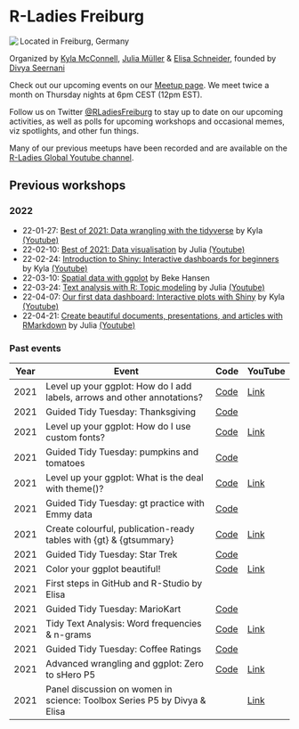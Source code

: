 # R-Ladies Freiburg
<img align='left' src='https://i.ibb.co/FbDVq20/R-Ladies-SMALL.jpg'>

Located in Freiburg, Germany

Organized by [Kyla McConnell](https://github.com/kyla-mcconnell), [Julia Müller](https://github.com/JuliaMuellerFr) & [Elisa Schneider](https://github.com/ichisa), founded by [Divya Seernani](https://github.com/DivyaSeernani)

Check out our upcoming events on our [Meetup page](https://www.meetup.com/rladies-freiburg/). We meet twice a month on Thursday nights at 6pm CEST (12pm EST).

Follow us on Twitter [@RLadiesFreiburg](https://twitter.com/RLadiesFreiburg) to stay up to date on our upcoming activities, as well as polls for upcoming workshops and occasional memes, viz spotlights, and other fun things.

Many of our previous meetups have been recorded and are available on the [R-Ladies Global Youtube channel](https://www.youtube.com/playlist?list=PLPwprT5wdzX7NVDl4oYQ7c2_6ox0_1fyr).

## Previous workshops

### 2022
- 22-01-27: [Best of 2021: Data wrangling with the tidyverse](https://github.com/rladies/meetup-presentations_freiburg/tree/master/2022-01-27_WranglingBestOf) by Kyla [(Youtube)](https://www.youtube.com/watch?v=fHwpwRmcfI4&list=PLPwprT5wdzX7NVDl4oYQ7c2_6ox0_1fyr&index=3)
- 22-02-10: [Best of 2021: Data visualisation](https://github.com/rladies/meetup-presentations_freiburg/tree/master/2022-02-10_VizBestOf) by Julia [(Youtube)](https://www.youtube.com/watch?v=3mQ5Nqdt-8Q&list=PLPwprT5wdzX7NVDl4oYQ7c2_6ox0_1fyr&index=1&t=5s)
- 22-02-24: [Introduction to Shiny: Interactive dashboards for beginners](https://github.com/rladies/meetup-presentations_freiburg/tree/master/2022-02-24_Shiny_Intro) by Kyla [(Youtube)](https://www.youtube.com/watch?v=gk73bLmteP0&list=PLPwprT5wdzX7NVDl4oYQ7c2_6ox0_1fyr&index=2)
- 22-03-10: [Spatial data with ggplot](https://github.com/rladies/meetup-presentations_freiburg/tree/master/2022-03-10-Spatial_data_ggplot) by Beke Hansen
- 22-03-24: [Text analysis with R: Topic modeling](https://github.com/rladies/meetup-presentations_freiburg/tree/master/2022-03-24_Topic_modeling) by Julia [(Youtube)](https://www.youtube.com/watch?v=9ZfsOpSE104&list=PLPwprT5wdzX7NVDl4oYQ7c2_6ox0_1fyr&index=1)
- 22-04-07: [Our first data dashboard: Interactive plots with Shiny](https://github.com/rladies/meetup-presentations_freiburg/tree/master/2022-04-07_Shiny_FirstApp) by Kyla [(Youtube)](https://www.youtube.com/watch?v=Bb5Xol1oU_I&list=PLPwprT5wdzX7NVDl4oYQ7c2_6ox0_1fyr&index=1)
- 22-04-21: [Create beautiful documents, presentations, and articles with RMarkdown](https://github.com/rladies/meetup-presentations_freiburg/tree/master/2022-04-21_RMarkdown) by Julia [(Youtube)](https://www.youtube.com/watch?v=l12RpPbZJUA&list=PLPwprT5wdzX7NVDl4oYQ7c2_6ox0_1fyr&index=1)


### Past events

| Year | Event | Code | YouTube |
|------|-------|------|---------|
| 2021 | Level up your ggplot: How do I add labels, arrows and other annotations? | [Code](2021/2021-12-08_ggplot_annotations/ggplot_annotations_KEY_RLadiesFreiburg.Rmd) | [Link](https://youtu.be/If3LgW69Tx4) |
| 2021 | Guided Tidy Tuesday: Thanksgiving | [Code](2021/2021-11-24_GuidedTT_Thanksgiving/21_11_24_Thanksgiving.Rmd) |  |
| 2021 | Level up your ggplot: How do I use custom fonts? | [Code](2021/2021-11-10_ggplot_fonts/ggplot_fonts_RLadiesFreiburg.Rmd) | [Link](https://youtu.be/t8sxun6UmWA) |
| 2021 | Guided Tidy Tuesday: pumpkins and tomatoes | [Code](2021/2021-10-27_GuidedTT_pumpkins/21_10_27_Pumpkins.Rmd) | |
| 2021 | Level up your ggplot: What is the deal with theme()? | [Code](2021/2021-10-13_Levelupggplot_theme/ggplot_theme_RLadiesFreiburg.Rmd) | [Link](https://www.youtube.com/watch?v=_DrfZzD_3nc) |
| 2021 | Guided Tidy Tuesday: gt practice with Emmy data | [Code](2021/2021-09-29_GuidedTT_Emmys/GuidedTT_Emmys.Rmd) | |
| 2021 | Create colourful, publication-ready tables with {gt} & {gtsummary} | [Code](2021/2021-09-15_GrammarofTables(gt)/RLadies_Freiburg_gt.Rmd) | [Link](https://www.youtube.com/watch?v=ZWcllDBfjmc&list=PLPwprT5wdzX7NVDl4oYQ7c2_6ox0_1fyr&index=4&t=3s) |
| 2021 | Guided Tidy Tuesday: Star Trek | [Code](2021/2021-08-24_GuidedTT_startrek/21_08_24_StarTrek.Rmd) | |
| 2021 | Color your ggplot beautiful! | [Code](2021/2021-08-03_ggplot_colors/ggplot_colors_RLadiesFreiburg_KEY.Rmd) | [Link](https://www.youtube.com/watch?v=A4fP31h4roU&list=PLPwprT5wdzX7NVDl4oYQ7c2_6ox0_1fyr&index=5&t=9s) |
| 2021 | First steps in GitHub and R-Studio by Elisa  | | |
| 2021 | Guided Tidy Tuesday: MarioKart | [Code](2021/2021-07-06_GuidedTidyTuesday_MarioKart/21_06_07_MarioKart.Rmd) | |
| 2021 | Tidy Text Analysis: Word frequencies & n-grams | [Code](2021/2021-06-22_TextAnalysis_ngrams/Tidy%20Text%20Analysis%20-%20Word%20frequencies%20and%20n-grams%20KEY.Rmd) | [Link](https://youtu.be/Z6-lBcGOmAo) |
| 2021 | Guided Tidy Tuesday: Coffee Ratings | [Code](2021/2021-06-08_GuidedTidyTues_Coffee/21_06_08_CoffeeRatings.Rmd) | |
| 2021 | Advanced wrangling and ggplot: Zero to sHero P5 | [Code](2021/2021-05-19-ZerotoShero(5)/05_Advanced_wrangling_KEY.Rmd) | [Link](https://youtu.be/_un2k-S-c_g)
| 2021 | Panel discussion on women in science: Toolbox Series P5 by Divya & Elisa | | [Link](https://youtu.be/u1ij4NHQS8Q) |










